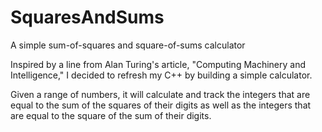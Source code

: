 # SquaresAndSums
A simple sum-of-squares and square-of-sums calculator

Inspired by a line from Alan Turing's article, "Computing Machinery and Intelligence," I decided to refresh my C++ by building a simple calculator.

Given a range of numbers, it will calculate and track the integers that are equal to the sum of the squares of their digits as well as the integers that are equal to the square of the sum of their digits.
